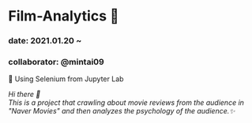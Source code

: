 # Film-Analytics 🧠


### date: 2021.01.20 ~ 
### collaborator: @mintai09 </br>
🕋 Using Selenium from Jupyter Lab

<p>
  <em>
    Hi there 👋</br>
    This is a project that crawling about movie reviews from the audience 
    in "Naver Movies" and then analyzes the psychology of the audience.✨
  </em>  
</p>
